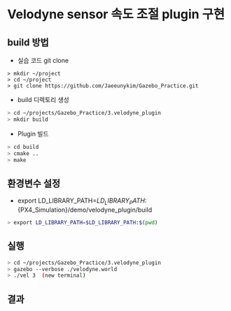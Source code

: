 # Velodyne sensor 속도 조절 plugin 구현

## build 방법 

- 실습 코드 git clone
```
> mkdir ~/project
> cd ~/project
> git clone https://github.com/Jaeeunykim/Gazebo_Practice.git
```

- build 디렉토리 생성
```bash
> cd ~/projects/Gazebo_Practice/3.velodyne_plugin
> mkdir build 
```    
- Plugin 빌드
```bash
> cd build
> cmake ..
> make
```
## 환경변수 설정
- export LD_LIBRARY_PATH=${LD_LIBRARY_PATH}:${PX4_Simulation}/demo/velodyne_plugin/build
```bash
> export LD_LIBRARY_PATH=$LD_LIBRARY_PATH:$(pwd)
```
## 실행 
```bash
> cd ~/projects/Gazebo_Practice/3.velodyne_plugin
> gazebo --verbose ./velodyne.world
> ./vel 3  (new terminal)
```

## 결과 